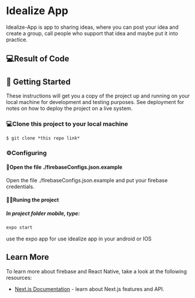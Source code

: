 # Idealize App

Idealize-App is app to sharing ideas, where you can post your idea and create a group, call people who support that idea and maybe put it into practice.

## 💻Result of Code
<div align="center">
</div>

## 🚀 Getting Started

These instructions will get you a copy of the project up and running on your local machine for development and testing purposes. See deployment for notes on how to deploy the project on a live system.

### 💻Clone this project to your local machine
```
$ git clone *this repo link*
```

### ⚙️Configuring

#### 📁Open the file ./firebaseConfigs.json.example

Open the file ./firebaseConfigs.json.example and put your firebase credentials.

#### 🏃‍♂️Runing the project

##### In project folder mobile, type:

```bash
expo start
```
use the expo app for use idealize app in your android or IOS

## Learn More

To learn more about firebase and React Native, take a look at the following resources:

- [Next.js Documentation](https://nextjs.org/docs) - learn about Next.js features and API.
